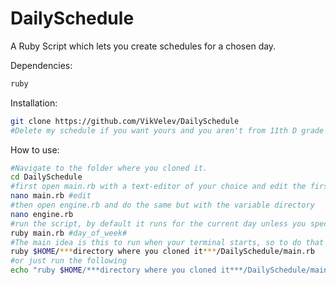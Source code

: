 # DailySchedule
A Ruby Script which lets you create schedules for a chosen day.

Dependencies:
```bash
ruby
```

Installation:
```bash
git clone https://github.com/VikVelev/DailySchedule
#Delete my schedule if you want yours and you aren't from 11th D grade High School of Maths Varna
```

How to use:
```bash
#Navigate to the folder where you cloned it.
cd DailySchedule
#first open main.rb with a text-editor of your choice and edit the first require line with your directory
nano main.rb #edit
#then open engine.rb and do the same but with the variable directory
nano engine.rb
#run the script, by default it runs for the current day unless you specify.
ruby main.rb #day_of_week#
#The main idea is this to run when your terminal starts, so to do that you need to add the following line to the .bashrc file
ruby $HOME/***directory where you cloned it***/DailySchedule/main.rb
#or just run the following
echo "ruby $HOME/***directory where you cloned it***/DailySchedule/main.rb" >> $HOME/.bashrc
```